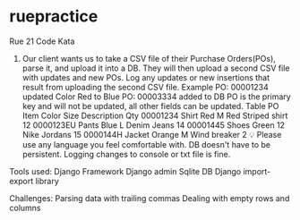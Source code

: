 # ruepractice

Rue 21 Code Kata 

1. Our client wants us to take a CSV file of their Purchase Orders(POs), parse it, and 
upload it into a DB. They will then upload a second CSV file with updates and new POs. Log any updates or new insertions that result from uploading the second CSV 
file. Example 
PO: 00001234 updated Color Red to Blue PO: 00003334 added to DB 
PO is the primary key and will not be updated, all other fields can be updated. 
Table 
PO Item Color Size Description Qty 
00001234 Shirt Red M Red Striped shirt 12 
0000123EU Pants Blue L Denim Jeans 14 
00001445 Shoes Green 12 Nike Jordans 15 
0000144H Jacket Orange M Wind breaker 2 
💡 Please use any language you feel comfortable with. DB doesn't have to be 
persistent. Logging changes to console or txt file is fine. 

Tools used:
Django Framework
Django admin
Sqlite DB
Django import-export library

Challenges:
Parsing data with trailing commas
Dealing with empty rows and columns
